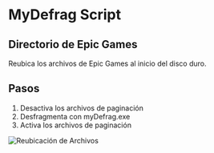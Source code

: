 # MyDefrag Script 
## Directorio de Epic Games
Reubica los archivos de Epic Games al inicio del disco duro.
## Pasos
1. Desactiva los archivos de paginación
2. Desfragmenta con myDefrag.exe
3. Activa los archivos de paginación

![](https://i.ibb.co/NF9jHnM/desfragmentar.png "Reubicación de Archivos")
